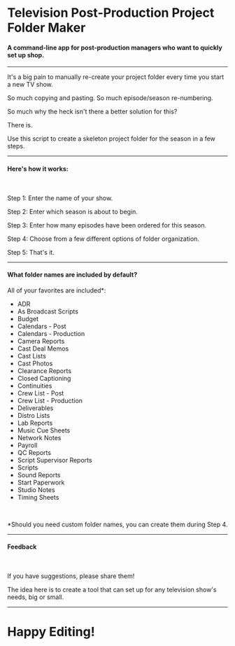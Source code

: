 __<h1>Television Post-Production Project Folder Maker</h1>__
<h4>A command-line app for post-production managers who want to quickly set up shop.</h4>
<hr>
<p>It's a big pain to manually re-create your project folder every time you start a new TV show.</p>
<p>So much copying and pasting. So much episode/season re-numbering.</p>
So much why the heck isn't there a better solution for this?<p>

<p>There is.</p>

<p>Use this script to create a skeleton project folder for the season in a few  steps.</p>
<hr>
<h4>Here's how it works:</h4>
<br>
<p>Step 1: Enter the name of your show.</p>

<p>Step 2: Enter which season is about to begin.</p>

<p>Step 3: Enter how many episodes have been ordered for this season.</p>

<p>Step 4: Choose from a few different options of folder organization.</p>

<p>Step 5: That's it.</p>
<hr>
<h4>What folder names are included by default?</h4>

<p>All of your favorites are included*:
<br>
<ul>
<li>ADR</li>
<li>As Broadcast Scripts</li>
<li>Budget</li>
<li>Calendars - Post</li>
<li>Calendars - Production</li>
<li>Camera Reports</li>
<li>Cast Deal Memos</li>
<li>Cast Lists</li>
<li>Cast Photos</li>
<li>Clearance Reports</li>
<li>Closed Captioning</li>
<li>Continuities</li>
<li>Crew List - Post</li>
<li>Crew List - Production</li>
<li>Deliverables</li>
<li>Distro Lists</li>
<li>Lab Reports</li>
<li>Music Cue Sheets</li>
<li>Network Notes</li>
<li>Payroll</li>
<li>QC Reports</li>
<li>Script Supervisor Reports</li>
<li>Scripts</li>
<li>Sound Reports</li>
<li>Start Paperwork</li>
<li>Studio Notes</li>
<li>Timing Sheets</li>
</ul>
<br>
<p>*Should you need custom folder names, you can create them during Step 4.</p>
<hr>
<h4>Feedback</h4>
<br>
<p>If you have suggestions, please share them!</p>
<p>The idea here is to create a tool that can set up for any television show's needs, big or small.</p>
<hr>
<h1>Happy Editing!</h1>
